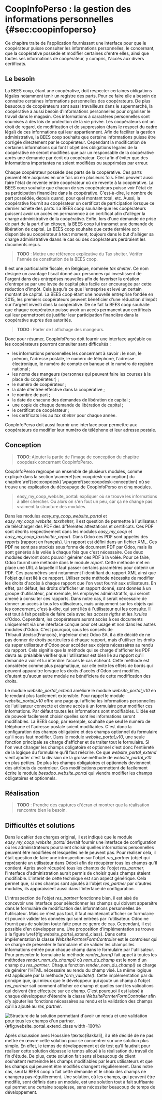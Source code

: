 # CoopInfoPerso : la gestion des informations personnelles {#sec:coopinfoperso}

Ce chapitre traite de l'application fournissant une interface pour que
le coopérateur puisse consulter les informations personnelles, le
concernant, que la coopérative possède et modifier certaines d'entre
elles, ainsi que toutes ses informations de coopérateur, y compris,
l'accès aux divers certificats.


## Le besoin

La BEES coop, étant une coopérative, doit respecter certaines
obligations légales notamment tenir un registre des parts. Pour ce faire
elle a besoin de connaitre certaines informations personnelles des
coopérateurs. De plus beaucoup de coopérateurs sont aussi travailleurs
dans le supermarché, la coopérative a aussi besoin d'informations
personnelles pour organiser le travail dans le magasin. Ces informations
à caractères personnelles sont soumises à des lois de protection de la
vie privée. Les coopérateurs ont un droit de regard, de modification et
de suppression (dans le respect du cadre légal) de ces informations qui
leur appartiennent. Afin de faciliter la gestion administrative, la
BEES coop souhaite que certaine informations puisse être corrigée
directement par le coopérateur. Cependant la modification de certaines
informations qui font l'objet des obligations légales de la coopérative
ne seront modifiées que par un responsable de la coopérative après une
demande par écrit du coopérateur. Ceci afin d'éviter que des
informations importantes ne soient modifiées ou supprimées par erreur.

Chaque coopérateur possède des parts de la coopérative. Ces parts
peuvent être acquises en une fois où en plusieurs fois. Elles peuvent
aussi faire l'état de revente entre coopérateur où de revente à la
coopérative. La BEES coop souhaite que chacun de ses coopérateurs
puisse voir l'état de sa participation financière dans la coopérative.
C'est-à-dire, le nombre de part possédée, depuis quand, pour quel
montant total, etc. Aussi, la coopérative fournit au coopérateur un
certificat de participation lorsque ce dernier achète des parts. La
BEES coop souhaite que les coopérateurs puissent avoir un accès en
permanence à ce certificat afin d'alléger la charge administrative de la
coopérative. Enfin, lors d'une demande de prise de part de la part d'un
citoyen, la BEES coop lui transmet une demande de libération de capital.
La BEES coop souhaite que cette dernière soit disponible au coopérateur
à tout moment, toujours dans le but d'alléger sa charge administrative
daans le cas où des coopérateurs perdraient les documents reçus.

> **TODO** : Mettre une référence explicative du Tax shelter. Vérifer
> l'année de constitution de la BEES coop.

Il est une particularité fiscale, en Belgique, nommée *tax shelter*. Ce
nom désigne un avantage fiscal donné aux personnes qui investissent de
l'argent dans des entreprises nouvelles afin de favoriser la création
d'entreprise par une levée de capital plus facile car encouragée par
cette réduction d'impôt. Cela jusqu'à ce que l'entreprise et levé un
certain montant de capital. La BEES coop étant une nouvelle entreprise
fondée en 2015, les premiers coopérateurs peuvent bénéficier d'une
réduction d'impôt sur l'argent investi dans la coopérative. De ce fait
la BEES coop souhaite que chaque coopérateur puisse avoir un accès
permanent aux certificats qui leur permettront de justifier leur
participation financière dans la coopérative auprès des autorités.

> **TODO** : Parler de l'affichage des mangeurs.

Donc pour résumer, CoopInfoPerso doit fournir une interface agréable ou
les coopérateurs pourront consulter sans difficultés :

- les informations personnelles les concernant à savoir : le nom, le
  prénom, l'adresse postale, le numéro de téléphone, l'adresse
  électronique, le numéro de compte en banque et le numéro de registre
  national ;
- les noms des mangeurs (personnes qui peuvent faire les courses à la
  place du coopérateur) ;
- le numéro de coopérateur ;
- la date d'entrée effective dans la coopérative ;
- le nombre de part ;
- la date de chacune des demandes de libération de capital ;
- une copie de chaque demande de libération de capital ;
- le certificat de coopérateur ;
- les certificats liés au *tax shelter* pour chaque année.

CoopInfoPerso doit aussi fournir une interface pour permettre aux
coopérateurs de modifier leur numéro de téléphone et leur adresse
postale.


## Conception

> **TODO**: Ajouter la partie de l'image de conception du chapitre
> coopdesk concernant CoopInfoPerso.

CoopInfoPerso regroupe un ensemble de plusieurs modules, comme expliqué
dans la section \nameref{sec:coopdesk-conception} du
chapitre \ref{sec:coopdesk} \vpageref{sec:coopdesk-conception} où se
trouve une explication du découpage de CoopInfoPerso en cinq modules.

> easy_my_coop_website_portal: expliquer où se trouve les informations à
> aller chercher. Ou alors on s'en fout un peu, car ça ne change pas
> vraiment la structure des modules.

Dans les modules *easy_my_coop_website_portal* et
*easy_my_coop_website_taxshelter*, il est question de permettre à
l'utilisateur de télécharger des PDF des différentes attestations et
certificats. Ces PDF sont décrits respectivement dans les modules
*easy_my_coop* et *easy_my_coop_taxshelter_report*. Dans Odoo ces PDF
sont appelés des *reports* (rapport en français). Un rapport est défini
dans un fichier XML. Ces PDF ne sont pas stockés sous forme de document
PDF par Odoo, mais ils sont générés à la volée à chaque fois que c'est
nécessaire. Ces deux modules devront donc pouvoir générer ces PDF à la
volée. Pour ce faire, Odoo fournit une méthode dans le module *report*.
Cette méthode met en place une URL à laquelle il faut passer certains
paramètres pour obtenir un PDF. Ces paramètres sont notamment
l'identifiant du rapport XML ainsi que l'objet qui est lié à ce rapport.
Utiliser cette méthode nécessite de modifier les droits d'accès à chaque
rapport que l'on veut fournir aux utilisateurs. En effet, par défaut,
les droits d'afficher un rapport donné, sont donnés à un groupe
d'utilisateur, par exemple, les employés administratifs, qui seront
amené à consulter ces rapports. Dans notre cas, il serait nécessaire de
donner un accès à tous les utilisateurs, mais uniquement sur les objets
qui les concernent, c'est-à-dire, qui sont liés à l'utilisateur qui les
consulte. Il est tout à fait possible de faire cela avec les *access
rigths* et les *ir.rules* d'Odoo. Cependant, les coopérateurs auront
accès à ces documents uniquement via une interface conçue pour cet usage
et non dans les autres modules d'Odoo. C'est pourquoi, sous les
conseils de Thibault \textsc{François}, ingénieur chez Odoo SA, il a été
décidé de ne pas donner de droits particuliers à chaque rapport, mais
d'utiliser les droits du super utilisateur d'Odoo pour accéder aux
objets nécessaires au rendu du rapport. Cela signifie que la méthode qui
se charge d'afficher les PDF devra au préalable vérifier que
l'utilisateur est bien lié au rapport qu'il demande à voir et lui
interdire l'accès le cas échéant. Cette méthode est considérée comme
plus pragmatique, car elle évite les effets de bords qui peuvent
apparaitre lorsque les droits d'accès d'Odoo sont modifiés, d'autant
qu'aucun autre module ne bénéficiera de cette modification des droits.

Le module *website_portal_extend* améliore le module
*website_portal_v10* en le rendant plus facilement extensible. Pour
rappel le module *website_portal_v10* offre une page qui affiche les
informations personnelles de l'utilisateur connecté et donne accès à un
formulaire pour modifier ces informations. Par défaut toutes les
informations sont modifiables. L'idée est de pouvoir facilement choisir
quelles sont les informations seront modifiables. La BEES coop, par
exemple, souhaite que seul le numéro de téléphone et l'adresse
postale soient modifiables. C'est donc la configuration des champs
obligatoire et des champs optionnel du formulaire qu'il nous faut
modifier. Dans le module *website_portal_v10*, une seule fonction
principale se charge d'afficher et de traiter tout le formulaire. Si
l'on veut changer les champs obligatoire et optionnel c'est donc
l'entièreté de la logique du formulaire qu'il faut réécrire. Ce que
*website_portal_extend* vient ajouter c'est la division de la grosse
méthode de *website_portal_v10* en plus petites. De plus les champs
obligatoires et optionnels deviennent des attributs du controleur. Ces
modifications permettent de facilement écrire le module
*beesdoo_website_portal* qui viendra modifier les champs obligatoires et
optionnels.


## Réalisation

> **TODO** : Prendre des captures d'écran et montrer que la réalisation
> rencontre bien le besoin.


## Difficultés et solutions

Dans le cahier des charges original, il est indiqué que le module
*easy_my_coop_website_portal* devrait fournir une interface de
configuration où les administrateurs pourraient choisir quelles 
informations personnelles peuvent être modifiées et lesquelles ne le
peuvent pas. Pour réaliser cela, il était question de faire une
introspection sur l'objet *res_partner* (objet qui représente un
utilisateur dans Odoo) afin de récupérer tous les champs qu'il contient.
Après avoir récupéré tous les champs de l'objet *res_partner*,
l'interface d'administration aurait permis de choisir quels champs
étaient modifiable. L'intérêt de cette technique est son aspect
générique. Cela permet que, si des champs sont ajoutés à l'objet
*res_partner* par d'autres modules, ils apparaissent aussi dans
l'interface de configuration.

L'introspection de l'objet *res_partner* fonctionne bien, il est aisé de
concevoir une interface pour sélectionner les champs qui doivent
apparaitre dans le formulaire de modification des informations
personnelles de l'utilisateur. Mais ce n'est pas tout, il faut
maintenant afficher ce formulaire et pouvoir valider les données qui
sont entrées par l'utilisateur. Odoo ne fournit pas de solution toute
faite pour ce genre de cas. Cependant, il est possible d'en développer
une. Une proposition d'implémentation se trouve à la
figure \vref{fig:website_portal_extend_class}. Dans cette implémentation
la classe *WebsitePartnerFormController* est le controleur qui se charge
de présenter le formulaire et de valider les champs les informations
entrée pour chaque champ dans le formulaire par l'utilisateur. Pour
présenter le formulaire la méthode *render_form()* fait appel à toutes
les méthodes *render_nom_du_champ()* où *nom_du_champ* est le nom d'un
champ du *res_partner*. Chaque fonction *render_nom_du_champ()* se
charge de générer l'HTML nécessaire au rendu du champ visé. La même
logique est appliquée par la méthode *form_validate()*. Cette
implémentation par du principe que, qui mieux que le développeur qui
ajoute un champ à l'objet *res_partner* sait comment afficher ce champ
et quelles sont les validations qui doivent être effectuée sur ce champ.
C'est pourquoi il est laissé à chaque développeur d'étendre la classe
*WebsiteParnterFormController* afin d'y ajouter les fonctions
nécessaires au rendu et la validation des champs qu'il a ajouté au
*res_partner*.

![Structure de la solution permettant d'avoir un rendu et une validation
pour tous les champs d'un *partner*.](images/website_portal_extend-class_diagram.png){#fig:website_portal_extend_class width=100%}

Après discussion avec Houssine \textsc{Bakkali}, il a été décidé de ne
pas mettre en œuvre cette solution pour se concentrer sur une solution
plus simple. En effet, le temps de développement et de test qu'il
faudrait pour réaliser cette solution dépasse le temps alloué à la
réalisation du travail de fin d'étude. De plus, cette solution fait sens
si beaucoup de client souhaitent restreindre les champs modifiables par
leurs utilisateurs et que les champs qui peuvent être modifiés changent
régulièrement. Dans notre cas, seul la BEES coop a fait cette demande et
le choix des champs ne changera pas régulièrement. Une solution, où les
champs, qui peuvent être modifié, sont définis dans un module, est une
solution tout à fait suffisante qui permet une certaine souplesse, sans
nécessiter beaucoup de temps de développement.
